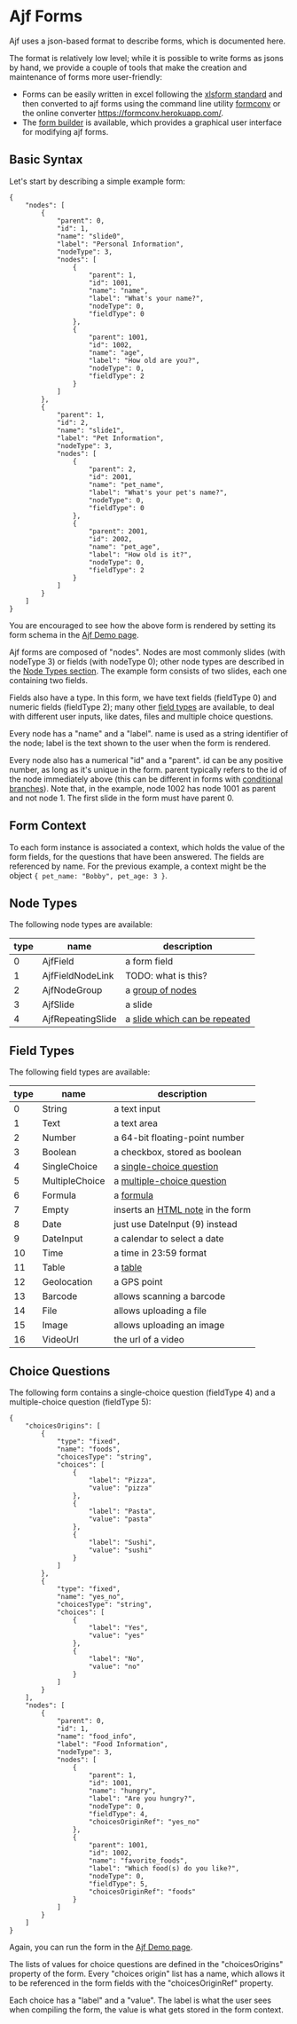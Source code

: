 # Ajf Forms

Ajf uses a json-based format to describe forms, which is documented here.

The format is relatively low level; while it is possible to write forms as jsons by hand,
we provide a couple of tools that make the creation and maintenance of forms more user-friendly:

- Forms can be easily written in excel following the [xlsform standard](https://github.com/gnucoop/formconv#introduction-to-xlsforms)
  and then converted to ajf forms using the command line utility [formconv](https://github.com/gnucoop/formconv)
  or the online converter <https://formconv.herokuapp.com/>.
- The [form builder](https://dev-mat.ajf.rocks/form-builder) is available,
  which provides a graphical user interface for modifying ajf forms.

## Basic Syntax

Let's start by describing a simple example form:

	{
		"nodes": [
			{
				"parent": 0,
				"id": 1,
				"name": "slide0",
				"label": "Personal Information",
				"nodeType": 3,
				"nodes": [
					{
						"parent": 1,
						"id": 1001,
						"name": "name",
						"label": "What's your name?",
						"nodeType": 0,
						"fieldType": 0
					},
					{
						"parent": 1001,
						"id": 1002,
						"name": "age",
						"label": "How old are you?",
						"nodeType": 0,
						"fieldType": 2
					}
				]
			},
			{
				"parent": 1,
				"id": 2,
				"name": "slide1",
				"label": "Pet Information",
				"nodeType": 3,
				"nodes": [
					{
						"parent": 2,
						"id": 2001,
						"name": "pet_name",
						"label": "What's your pet's name?",
						"nodeType": 0,
						"fieldType": 0
					},
					{
						"parent": 2001,
						"id": 2002,
						"name": "pet_age",
						"label": "How old is it?",
						"nodeType": 0,
						"fieldType": 2
					}
				]
			}
		]
	}

You are encouraged to see how the above form is rendered by setting its form schema in the [Ajf Demo page](https://dev-app.ajf.rocks/mat-forms).

Ajf forms are composed of "nodes".
Nodes are most commonly slides (with nodeType 3) or fields (with nodeType 0);
other node types are described in the [Node Types section](#node-types).
The example form consists of two slides, each one containing two fields.

Fields also have a type.
In this form, we have text fields (fieldType 0) and numeric fields (fieldType 2);
many other [field types](#field-types) are available, to deal with different user inputs, like dates, files and multiple choice questions.

Every node has a "name" and a "label".
name is used as a string identifier of the node;
label is the text shown to the user when the form is rendered.

Every node also has a numerical "id" and a "parent".
id can be any positive number, as long as it's unique in the form.
parent typically refers to the id of the node immediately above
(this can be different in forms with [conditional branches](#conditional-branches)).
Note that, in the example, node 1002 has node 1001 as parent and not node 1.
The first slide in the form must have parent 0.

## Form Context

To each form instance is associated a context, which holds the value of the form fields, for the questions that have been answered.
The fields are referenced by name.
For the previous example, a context might be the object `{ pet_name: "Bobby", pet_age: 3 }`.

## Node Types

The following node types are available:

| type | name              | description  |
|------|-------------------|--------------|
|    0 | AjfField          | a form field |
|    1 | AjfFieldNodeLink  | TODO: what is this? |
|    2 | AjfNodeGroup      | a [group of nodes](#node-groups) |
|    3 | AjfSlide          | a slide      |
|    4 | AjfRepeatingSlide | a [slide which can be repeated](#repeating-slides) |

## Field Types

The following field types are available:

| type | name           | description  |
|------|----------------|--------------|
|    0 | String         | a text input |
|    1 | Text           | a text area  |
|    2 | Number         | a 64-bit floating-point number |
|    3 | Boolean        | a checkbox, stored as boolean |
|    4 | SingleChoice   | a [single-choice question](#choice-questions) |
|    5 | MultipleChoice | a [multiple-choice question](#choice-questions) |
|    6 | Formula        | a [formula](#formulas) |
|    7 | Empty          | inserts an [HTML note](#html-notes) in the form |
|    8 | Date           | just use DateInput (9) instead |
|    9 | DateInput      | a calendar to select a date |
|   10 | Time           | a time in 23:59 format |
|   11 | Table          | a [table](#tables) |
|   12 | Geolocation    | a GPS point  |
|   13 | Barcode        | allows scanning a barcode |
|   14 | File           | allows uploading a file |
|   15 | Image          | allows uploading an image |
|   16 | VideoUrl       | the url of a video |

## Choice Questions

The following form contains a single-choice question (fieldType 4) and a multiple-choice question (fieldType 5):

	{
		"choicesOrigins": [
			{
				"type": "fixed",
				"name": "foods",
				"choicesType": "string",
				"choices": [
					{
						"label": "Pizza",
						"value": "pizza"
					},
					{
						"label": "Pasta",
						"value": "pasta"
					},
					{
						"label": "Sushi",
						"value": "sushi"
					}
				]
			},
			{
				"type": "fixed",
				"name": "yes_no",
				"choicesType": "string",
				"choices": [
					{
						"label": "Yes",
						"value": "yes"
					},
					{
						"label": "No",
						"value": "no"
					}
				]
			}
		],
		"nodes": [
			{
				"parent": 0,
				"id": 1,
				"name": "food_info",
				"label": "Food Information",
				"nodeType": 3,
				"nodes": [
					{
						"parent": 1,
						"id": 1001,
						"name": "hungry",
						"label": "Are you hungry?",
						"nodeType": 0,
						"fieldType": 4,
						"choicesOriginRef": "yes_no"
					},
					{
						"parent": 1001,
						"id": 1002,
						"name": "favorite_foods",
						"label": "Which food(s) do you like?",
						"nodeType": 0,
						"fieldType": 5,
						"choicesOriginRef": "foods"
					}
				]
			}
		]
	}

Again, you can run the form in the [Ajf Demo page](https://dev-app.ajf.rocks/mat-forms).

The lists of values for choice questions are defined in the "choicesOrigins" property of the form.
Every "choices origin" list has a name, which allows it to be referenced in the form fields with the "choicesOriginRef" property.

Each choice has a "label" and a "value".
The label is what the user sees when compiling the form, the value is what gets stored in the form context.
